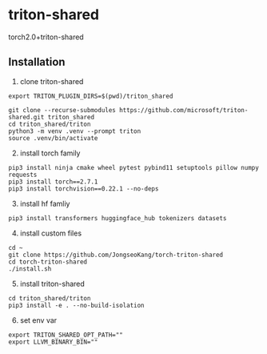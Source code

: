 # triton-shared
torch2.0+triton-shared

## Installation
1. clone triton-shared
```
export TRITON_PLUGIN_DIRS=$(pwd)/triton_shared

git clone --recurse-submodules https://github.com/microsoft/triton-shared.git triton_shared
cd triton_shared/triton
python3 -m venv .venv --prompt triton
source .venv/bin/activate
```

2. install torch family
```
pip3 install ninja cmake wheel pytest pybind11 setuptools pillow numpy requests
pip3 install torch==2.7.1
pip3 install torchvision==0.22.1 --no-deps
```

3. install hf famliy
```
pip3 install transformers huggingface_hub tokenizers datasets
```

4. install custom files
```
cd ~
git clone https://github.com/JongseoKang/torch-triton-shared
cd torch-triton-shared
./install.sh
```

5. install triton-shared
```
cd triton_shared/triton
pip3 install -e . --no-build-isolation
```

6. set env var
```
export TRITON_SHARED_OPT_PATH=""
export LLVM_BINARY_BIN=""
```